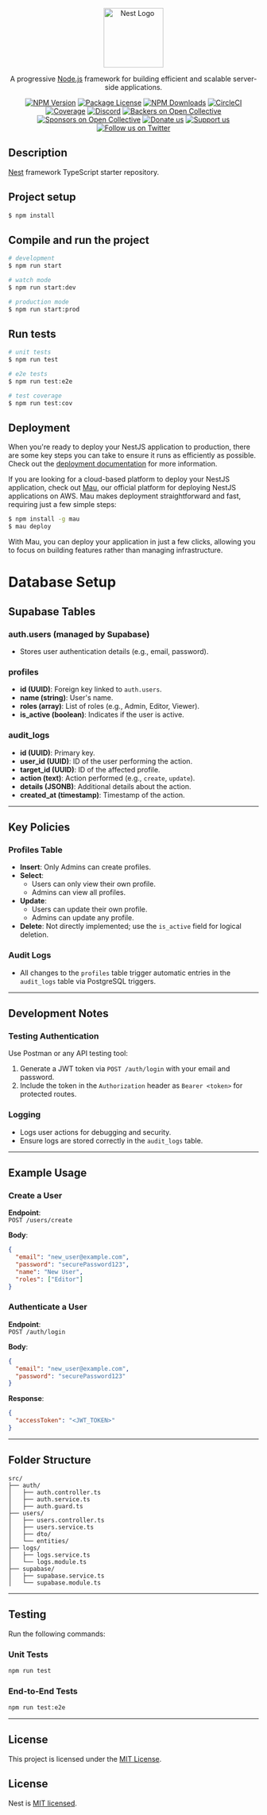 <p align="center">
  <a href="http://nestjs.com/" target="blank"><img src="https://nestjs.com/img/logo-small.svg" width="120" alt="Nest Logo" /></a>
</p>

[circleci-image]: https://img.shields.io/circleci/build/github/nestjs/nest/master?token=abc123def456
[circleci-url]: https://circleci.com/gh/nestjs/nest

  <p align="center">A progressive <a href="http://nodejs.org" target="_blank">Node.js</a> framework for building efficient and scalable server-side applications.</p>
    <p align="center">
<a href="https://www.npmjs.com/~nestjscore" target="_blank"><img src="https://img.shields.io/npm/v/@nestjs/core.svg" alt="NPM Version" /></a>
<a href="https://www.npmjs.com/~nestjscore" target="_blank"><img src="https://img.shields.io/npm/l/@nestjs/core.svg" alt="Package License" /></a>
<a href="https://www.npmjs.com/~nestjscore" target="_blank"><img src="https://img.shields.io/npm/dm/@nestjs/common.svg" alt="NPM Downloads" /></a>
<a href="https://circleci.com/gh/nestjs/nest" target="_blank"><img src="https://img.shields.io/circleci/build/github/nestjs/nest/master" alt="CircleCI" /></a>
<a href="https://coveralls.io/github/nestjs/nest?branch=master" target="_blank"><img src="https://coveralls.io/repos/github/nestjs/nest/badge.svg?branch=master#9" alt="Coverage" /></a>
<a href="https://discord.gg/G7Qnnhy" target="_blank"><img src="https://img.shields.io/badge/discord-online-brightgreen.svg" alt="Discord"/></a>
<a href="https://opencollective.com/nest#backer" target="_blank"><img src="https://opencollective.com/nest/backers/badge.svg" alt="Backers on Open Collective" /></a>
<a href="https://opencollective.com/nest#sponsor" target="_blank"><img src="https://opencollective.com/nest/sponsors/badge.svg" alt="Sponsors on Open Collective" /></a>
  <a href="https://paypal.me/kamilmysliwiec" target="_blank"><img src="https://img.shields.io/badge/Donate-PayPal-ff3f59.svg" alt="Donate us"/></a>
    <a href="https://opencollective.com/nest#sponsor"  target="_blank"><img src="https://img.shields.io/badge/Support%20us-Open%20Collective-41B883.svg" alt="Support us"></a>
  <a href="https://twitter.com/nestframework" target="_blank"><img src="https://img.shields.io/twitter/follow/nestframework.svg?style=social&label=Follow" alt="Follow us on Twitter"></a>
</p>
  <!--[![Backers on Open Collective](https://opencollective.com/nest/backers/badge.svg)](https://opencollective.com/nest#backer)
  [![Sponsors on Open Collective](https://opencollective.com/nest/sponsors/badge.svg)](https://opencollective.com/nest#sponsor)-->

## Description

[Nest](https://github.com/nestjs/nest) framework TypeScript starter repository.

## Project setup

```bash
$ npm install
```

## Compile and run the project

```bash
# development
$ npm run start

# watch mode
$ npm run start:dev

# production mode
$ npm run start:prod
```

## Run tests

```bash
# unit tests
$ npm run test

# e2e tests
$ npm run test:e2e

# test coverage
$ npm run test:cov
```

## Deployment

When you're ready to deploy your NestJS application to production, there are some key steps you can take to ensure it runs as efficiently as possible. Check out the [deployment documentation](https://docs.nestjs.com/deployment) for more information.

If you are looking for a cloud-based platform to deploy your NestJS application, check out [Mau](https://mau.nestjs.com), our official platform for deploying NestJS applications on AWS. Mau makes deployment straightforward and fast, requiring just a few simple steps:

```bash
$ npm install -g mau
$ mau deploy
```

With Mau, you can deploy your application in just a few clicks, allowing you to focus on building features rather than managing infrastructure.

# Database Setup

## Supabase Tables

### **auth.users** (managed by Supabase)
- Stores user authentication details (e.g., email, password).

### **profiles**
- **id (UUID)**: Foreign key linked to `auth.users`.
- **name (string)**: User's name.
- **roles (array)**: List of roles (e.g., Admin, Editor, Viewer).
- **is_active (boolean)**: Indicates if the user is active.

### **audit_logs**
- **id (UUID)**: Primary key.
- **user_id (UUID)**: ID of the user performing the action.
- **target_id (UUID)**: ID of the affected profile.
- **action (text)**: Action performed (e.g., `create`, `update`).
- **details (JSONB)**: Additional details about the action.
- **created_at (timestamp)**: Timestamp of the action.

---

## Key Policies

### **Profiles Table**
- **Insert**: Only Admins can create profiles.
- **Select**: 
  - Users can only view their own profile.
  - Admins can view all profiles.
- **Update**: 
  - Users can update their own profile.
  - Admins can update any profile.
- **Delete**: Not directly implemented; use the `is_active` field for logical deletion.

### **Audit Logs**
- All changes to the `profiles` table trigger automatic entries in the `audit_logs` table via PostgreSQL triggers.

---

## Development Notes

### **Testing Authentication**
Use Postman or any API testing tool:
1. Generate a JWT token via `POST /auth/login` with your email and password.
2. Include the token in the `Authorization` header as `Bearer <token>` for protected routes.

### **Logging**
- Logs user actions for debugging and security.
- Ensure logs are stored correctly in the `audit_logs` table.

---

## Example Usage

### **Create a User**
**Endpoint**:  
`POST /users/create`

**Body**:
```json
{
  "email": "new_user@example.com",
  "password": "securePassword123",
  "name": "New User",
  "roles": ["Editor"]
}
```

### **Authenticate a User**
**Endpoint**:  
`POST /auth/login`

**Body**:
```json
{
  "email": "new_user@example.com",
  "password": "securePassword123"
}
```

**Response**:
```json
{
  "accessToken": "<JWT_TOKEN>"
}
```

---

## Folder Structure

```
src/
├── auth/
│   ├── auth.controller.ts
│   ├── auth.service.ts
│   ├── auth.guard.ts
├── users/
│   ├── users.controller.ts
│   ├── users.service.ts
│   ├── dto/
│   └── entities/
├── logs/
│   ├── logs.service.ts
│   └── logs.module.ts
├── supabase/
│   ├── supabase.service.ts
│   └── supabase.module.ts
```

---

## Testing

Run the following commands:

### Unit Tests
```bash
npm run test
```

### End-to-End Tests
```bash
npm run test:e2e
```

---

## License

This project is licensed under the [MIT License](LICENSE).

## License

Nest is [MIT licensed](https://github.com/nestjs/nest/blob/master/LICENSE).
